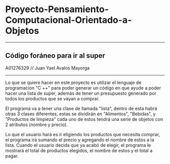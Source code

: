 # Proyecto-Pensamiento-Computacional-Orientado-a-Objetos
----------------------
Código foráneo para ir al super 
-------------
A01276329 // Juan Yael Avalos Mayorga

----------------------

Lo que se quiere hacer en este proyecto es utilizar el lenguaje de programacion "C ++" para poder generar un código en que ayude a poder hacer una lista
de super, además de tener un presupuesto generado por todos los productos que se vayan a comprar.

El programa va a tener una clase de llamada "lista", dentro de esta habrá otras 3 clases diferentes, estas se dividirán en "Alimentos", "Bebidas", y 
"Productos de limpieza" cada uno de estos tendrá una serie de objetos con 2 atributos (nombre y precio).

Lo que el usuario hará es ir eligiendo los productos que necesita comprar, el programa irá sumando el precio y agregando el nombre de estos a la lista. 
Cuando el usuario decida que ya acabó de elegir, el programa le mostrará el total de productos elegidos, el nombre de estos y el total a pagar.
